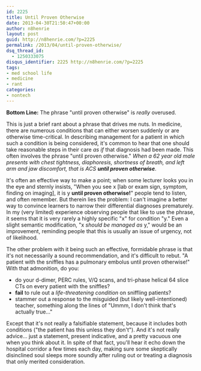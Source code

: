 ```yaml
---
id: 2225
title: Until Proven Otherwise
date: 2013-04-30T21:50:47+00:00
author: n8henrie
layout: post
guid: http://n8henrie.com/?p=2225
permalink: /2013/04/until-proven-otherwise/
dsq_thread_id:
  - 1250333075
disqus_identifier: 2225 http://n8henrie.com/?p=2225
tags:
- med school life
- medicine
- rant
categories:
- nontech
---
```

**Bottom Line:** The phrase "until proven otherwise" is _really_ overused. <!--more-->

This is just a brief rant about a phrase that drives me nuts. In medicine, there are numerous conditions that can either worsen suddenly or are otherwise time-critical. In describing management for a patient in which such a condition is being considered, it's common to hear that one should take reasonable steps in their care _as if_ that diagnosis had been made. This often involves the phrase "until proven otherwise." _When a 62 year old male presents with chest tightness, diaphoresis, shortness of breath, and left arm and jaw discomfort, that is ACS **until proven otherwise**_. 

It's often an effective way to make a point; when some lecturer looks you in the eye and sternly insists, "When you see x [lab or exam sign, symptom, finding on imaging], it is y **until proven otherwise!**" people tend to listen, and often remember. But therein lies the problem: I can't imagine a better way to convince learners to narrow their differential diagnoses prematurely. In my (very limited) experience observing people that like to use the phrase, it seems that it is very rarely a highly specific "x" for condition "y." Even a slight semantic modification, "x _should be managed as_ y," would be an improvement, reminding people that this is usually an issue of urgency, not of likelihood.

The other problem with it being such an effective, formidable phrase is that it's not necessarily a sound recommendation, and it's difficult to rebut. "A patient with the sniffles has a pulmonary embolus until proven otherwise!" With that admonition, do you:

  * do your d-dimer, PERC rules, V/Q scans, and tri-phase helical 64 slice CTs on every patient with the sniffles?
  * **fail** to rule out a _life-threatening condition_ on sniffling patients?
  * stammer out a response to the misguided (but likely well-intentioned) teacher, something along the lines of "Ummm, I don't think that's actually true..."

Except that it's not really a falsifiable statement, because it includes both conditions ("the patient has this unless they don't"). And it's not really advice... just a statement, present indicative, and a pretty vacuous one when you think about it. In spite of that fact, you'll hear it echo down the hospital corridor a few times each day, making sure some skeptically disinclined soul sleeps more soundly after ruling out or treating a diagnosis that only merited consideration.